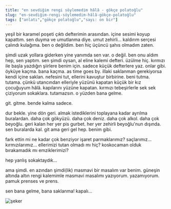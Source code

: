 ```yaml
---
title: "en sevdiğim rengi söylemedim hâlâ - gökçe polatoğlu"
slug: "en-sevdiğim-rengi-söylemedim-hâlâ-gökçe-polatoğlu"
tags: ["anlatı","gökçe polatoğlu","sayı: on bir"]
---
```


yeşil bir karamel poşeti çıktı defterimin arasından. içine sesimi koyup
kapattım. sen duyma ve umutlanma diye. umut zehirli... kaldırım serçesi
çalındı kulağıma. ben o değildim. ben hiç üçüncü şahıs olmadım zaten.

şimdi uzak yollara giderken yine yanımda sen var. o değil. ben onu aldım
hep, sen yaptım. sen şimdi oysan, al eline kalemi defteri. üzülme hiç.
kırmızı ile başla yazdığın şiirlere benim için. sadece küçük defterlere
yaz. onlar gibi. öyküye kaçma. bana kaçma. as time goes by. illaki
saklanman gerekiyorsa kendi içine saklan. nefesini tut, ellerini
kavuştur birbirine. beni tutma. tutama. çünkü utancından elleriyle
yüzünü kapatan küçük bir kız çocuğuyum hâlâ. kapılarını yüzüne kapatan.
kırmızı tebeşirlerle sek sek çiziyorum sokaklara. tutamazsın. o yüzden
bana gelme.

git. gitme. bende kalma sadece.

dur bekle. yine dön geri. almak istediklerini toplayana kadar ayrılma
buralardan. daha çok gökyüzü. daha çok deniz. daha çok alkol. daha çok
beyoğlu. geri kalan her yer pis gurbet. her yer zehirli beyoğlu'nun
dışında. sen buralarda kal. git ama geri gel hep. benim gibi.

fark ettin mi ne kadar çok benziyor işaret parmaklarımız? saçlarımız...
kırmızılarımız... ellerimizi tutan olmadı mı hiç? koskocaman olduk
bırakamadık mı emziklerimizi?

hep yanlış sokaktaydık...

ama şimdi. en azından şimdi(lik) masmavi bir masalım var benim. güneşin
altında altın rengi kalemimle masmavi masalımı yazıyorum. yazamıyorum.
pamuk prenses ve prens.

sen bana gelme, bana saklanma! kapalı...

![şeker](/img/ky11_31.jpg)
